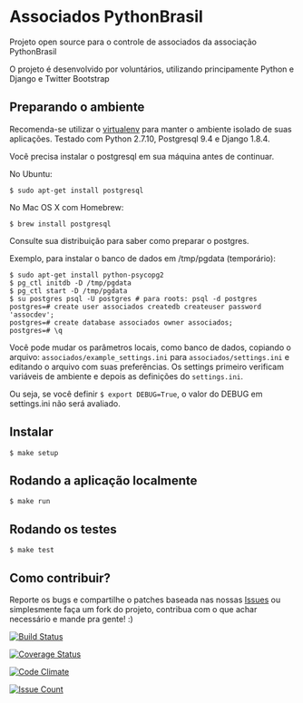 Associados PythonBrasil
=======================

Projeto open source para o controle de associados da associação PythonBrasil

O projeto é desenvolvido por voluntários, utilizando principamente Python e Django e Twitter Bootstrap

Preparando o ambiente
---------------------

Recomenda-se utilizar o [virtualenv](http://docs.python-guide.org/en/latest/dev/virtualenvs/) para manter o ambiente isolado de suas aplicações. Testado com Python 2.7.10, Postgresql 9.4 e Django 1.8.4.


Você precisa instalar o postgresql em sua máquina antes de continuar.

No Ubuntu:

    $ sudo apt-get install postgresql

No Mac OS X com Homebrew:

    $ brew install postgresql

Consulte sua distribuição para saber como preparar o postgres.

Exemplo, para instalar o banco de dados em /tmp/pgdata (temporário):

    $ sudo apt-get install python-psycopg2
    $ pg_ctl initdb -D /tmp/pgdata
    $ pg_ctl start -D /tmp/pgdata
    $ su postgres psql -U postgres # para roots: psql -d postgres 
    postgres=# create user associados createdb createuser password 'assocdev';
    postgres=# create database associados owner associados;
    postgres=# \q

Você pode mudar os parâmetros locais, como banco de dados, copiando o arquivo:
`associados/example_settings.ini` para `associados/settings.ini` e editando o arquivo
com suas preferências. Os settings primeiro verificam variáveis de ambiente e
depois as definições do `settings.ini`.

Ou seja, se você definir `$ export DEBUG=True`, o valor do DEBUG em settings.ini não
será avaliado.

Instalar
--------

    $ make setup


Rodando a aplicação localmente
------------------------------

    $ make run


Rodando os testes
-----------------

    $ make test


Como contribuir?
----------------

Reporte os bugs e compartilhe o patches baseada nas nossas [Issues](https://github.com/pythonbrasil/associados/issues>) ou simplesmente faça um fork do projeto, contribua com o que achar necessário e mande pra gente! :)



[![Build Status](https://secure.travis-ci.org/pythonbrasil/associados.png?branch=master)](http://travis-ci.org/pythonbrasil/associados)

[![Coverage Status](https://coveralls.io/repos/pythonbrasil/associados/badge.png)](https://coveralls.io/r/pythonbrasil/associados)

[![Code Climate](https://codeclimate.com/github/pythonbrasil/associados/badges/gpa.svg)](https://codeclimate.com/github/pythonbrasil/associados)

[![Issue Count](https://codeclimate.com/github/pythonbrasil/associados/badges/issue_count.svg)](https://codeclimate.com/github/pythonbrasil/associados)
